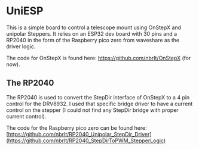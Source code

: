 # UniESP
This is a simple board to control a telescope mount using OnStepX and unipolar Steppers. It relies on an ESP32 dev board with 30 pins and a RP2040 in the form of the Raspberry pico zero from waveshare as the driver logic. 

The code for OnStepX is found here: https://github.com/nbrlt/OnStepX (for now).
## The RP2040
The RP2040 is used to convert the StepDir interface of OnStepX to a 4 pin control for the DRV8932. I used that specific bridge driver to have a current control on the stepper (I could not find any StepDir bridge with proper current control).

The code for the Raspberry pico zero can be found here: [https://github.com/nbrlt/RP2040_Unipolar_StepDir_Driver](https://github.com/nbrlt/RP2040_StepDirToPWM_StepperLogic)
